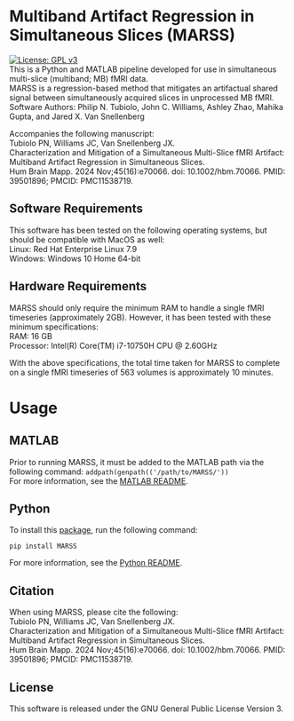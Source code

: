 # Multiband Artifact Regression in Simultaneous Slices (MARSS)
[![License: GPL v3](https://img.shields.io/badge/License-GPLv3-blue.svg)](https://www.gnu.org/licenses/gpl-3.0)<br>
This is a Python and MATLAB pipeline developed for use in simultaneous multi-slice (multiband; MB) fMRI data.<br>
MARSS is a regression-based method that mitigates an artifactual shared signal between simultaneously acquired slices in unprocessed MB fMRI. <br>
Software Authors: Philip N. Tubiolo, John C. Williams, Ashley Zhao, Mahika Gupta, and Jared X. Van Snellenberg<br>

Accompanies the following manuscript:<br>
Tubiolo PN, Williams JC, Van Snellenberg JX.<br> Characterization and Mitigation of a Simultaneous Multi-Slice fMRI Artifact: Multiband Artifact Regression in Simultaneous Slices.<br> Hum Brain Mapp. 2024 Nov;45(16):e70066. doi: 10.1002/hbm.70066. PMID: 39501896; PMCID: PMC11538719.<br>

Software Requirements
--------------
This software has been tested on the following operating systems, but should be compatible with MacOS as well: <br>
Linux: Red Hat Enterprise Linux 7.9 <br>
Windows: Windows 10 Home 64-bit <br>

Hardware Requirements
-----------------------
MARSS should only require the minimum RAM to handle a single fMRI timeseries (approximately 2GB). However, it has been tested with these minimum specifications: <br>
RAM: 16 GB <br>
Processor: Intel(R) Core(TM) i7-10750H CPU @ 2.60GHz <br>

With the above specifications, the total time taken for MARSS to complete on a single fMRI timeseries of 563 volumes is approximately 10 minutes. 

# Usage
MATLAB
-------
Prior to running MARSS, it must be added to the MATLAB path via the following command: `addpath(genpath(('/path/to/MARSS/'))`<br>
For more information, see the [MATLAB README](https://github.com/CNaP-Lab/MARSS/python). <br>

Python
-------
To install this [package](https://pypi.org/project/MARSS/), run the following command:

```
pip install MARSS
```
For more information, see the [Python README](https://github.com/CNaP-Lab/MARSS/MATLAB). <br>

Citation
---------
When using MARSS, please cite the following:<br>
Tubiolo PN, Williams JC, Van Snellenberg JX.<br> Characterization and Mitigation of a Simultaneous Multi-Slice fMRI Artifact: Multiband Artifact Regression in Simultaneous Slices.<br> Hum Brain Mapp. 2024 Nov;45(16):e70066. doi: 10.1002/hbm.70066. PMID: 39501896; PMCID: PMC11538719.<br>

License
----------
This software is released under the GNU General Public License Version 3.
